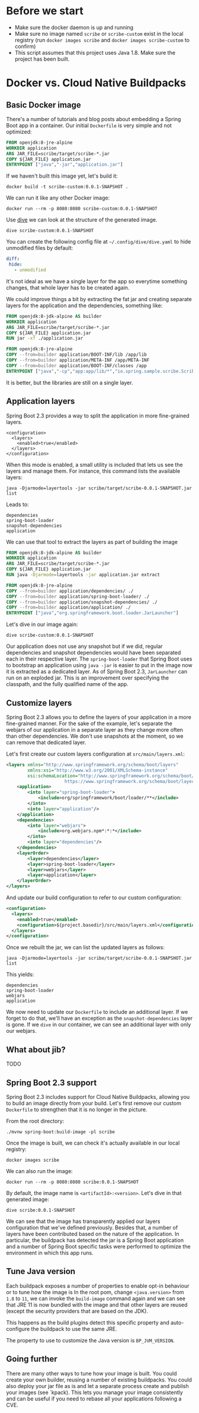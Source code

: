 # Before we start

* Make sure the docker daemon is up and running
* Make sure no image named `scribe` or `scribe-custom` exist in the local registry (run `docker images scribe` and `docker images scribe-custom` to confirm)
* This script assumes that this project uses Java 1.8. Make sure the project has been built.

# Docker vs. Cloud Native Buildpacks

## Basic Docker image
There's a number of tutorials and blog posts about embedding a Spring Boot app in a container.
Our initial `Dockerfile` is very simple and not optimized:

```dockerfile
FROM openjdk:8-jre-alpine
WORKDIR application
ARG JAR_FILE=scribe/target/scribe-*.jar
COPY ${JAR_FILE} application.jar
ENTRYPOINT ["java","-jar","application.jar"]
```

If we haven't built this image yet, let's build it:

```shell script
docker build -t scribe-custom:0.0.1-SNAPSHOT .
```

We can run it like any other Docker image:

```
docker run --rm -p 8080:8080 scribe-custom:0.0.1-SNAPSHOT
```


Use [dive](https://github.com/wagoodman/dive) we can look at the structure of the generated image.

```
dive scribe-custom:0.0.1-SNAPSHOT
```

You can create the following config file at `~/.config/dive/dive.yaml` to hide unmodified files by default:

```yaml
diff:
 hide:
   - unmodified
```


It's not ideal as we have a single layer for the app so everytime something changes, that whole layer has to be created again.

We could improve things a bit by extracting the fat jar and creating separate layers for the application and the dependencies, something like:

```dockerfile
FROM openjdk:8-jdk-alpine AS builder
WORKDIR application
ARG JAR_FILE=scribe/target/scribe-*.jar
COPY ${JAR_FILE} application.jar
RUN jar -xf ./application.jar

FROM openjdk:8-jre-alpine
COPY --from=builder application/BOOT-INF/lib /app/lib
COPY --from=builder application/META-INF /app/META-INF
COPY --from=builder application/BOOT-INF/classes /app
ENTRYPOINT ["java","-cp","app:app/lib/*","io.spring.sample.scribe.ScribeApplication"]
```                               

It is better, but the libraries are still on a single layer.

## Application layers 
Spring Boot 2.3 provides a way to split the application in more fine-grained layers.

```
<configuration>
  <layers>
    <enabled>true</enabled>
  </layers>
</configuration>
```

When this mode is enabled, a small utility is included that lets us see the layers and manage them.
For instance, this command lists the available layers:


```
java -Djarmode=layertools -jar scribe/target/scribe-0.0.1-SNAPSHOT.jar list
```

Leads to:

```
dependencies
spring-boot-loader
snapshot-dependencies
application
```

We  can use that tool to extract the layers as part of building the image


```dockerfile
FROM openjdk:8-jdk-alpine AS builder
WORKDIR application
ARG JAR_FILE=scribe/target/scribe-*.jar
COPY ${JAR_FILE} application.jar
RUN java -Djarmode=layertools -jar application.jar extract

FROM openjdk:8-jre-alpine
COPY --from=builder application/dependencies/ ./
COPY --from=builder application/spring-boot-loader/ ./
COPY --from=builder application/snapshot-dependencies/ ./
COPY --from=builder application/application/ ./
ENTRYPOINT ["java","org.springframework.boot.loader.JarLauncher"]
```

Let's dive in our image again:

```
dive scribe-custom:0.0.1-SNAPSHOT
```                           

Our application does not use any snapshot but if we did, regular dependencies and snapshot dependencies would have been separated each in their respective layer.
The `spring-boot-loader` that Spring Boot uses to bootstrap an application using `java -jar` is easier to put in the image now it is extracted as a dedicated layer.
As of Spring Boot 2.3, `JarLauncher` can run on an exploded jar.
This is an improvement over specifying the classpath, and the fully qualified name of the app.


## Customize layers
Spring Boot 2.3 allows you to define the layers of your application in a more fine-grained manner.
For the sake of the example, let's separate the webjars of our application in a separate layer as they change more often than other dependencies.
We don't use snapshots at the moment, so we can remove that dedicated layer.

Let's first create our custom layers configuration at `src/main/layers.xml`:

```xml
<layers xmlns="http://www.springframework.org/schema/boot/layers"
        xmlns:xsi="http://www.w3.org/2001/XMLSchema-instance"
        xsi:schemaLocation="http://www.springframework.org/schema/boot/layers
                      https://www.springframework.org/schema/boot/layers/layers-2.3.xsd">
    <application>
        <into layer="spring-boot-loader">
            <include>org/springframework/boot/loader/**</include>
        </into>
        <into layer="application"/>
    </application>
    <dependencies>
        <into layer="webjars">
            <include>org.webjars.npm*:*:*</include>
        </into>
        <into layer="dependencies"/>
    </dependencies>
    <layerOrder>
        <layer>dependencies</layer>
        <layer>spring-boot-loader</layer>
        <layer>webjars</layer>
        <layer>application</layer>
    </layerOrder>
</layers>
```              

And update our build configuration to refer to our custom configuration:

```xml
<configuration>
  <layers>
    <enabled>true</enabled>
    <configuration>${project.basedir}/src/main/layers.xml</configuration>    
  </layers>
</configuration>
```

Once we rebuilt the jar, we can list the updated layers as follows:

```shell script
java -Djarmode=layertools -jar scribe/target/scribe-0.0.1-SNAPSHOT.jar list
``` 

This yields:

```
dependencies
spring-boot-loader
webjars
application
```        

We now need to update our `Dockerfile` to include an additional layer.
If we forget to do that, we'll have an exception as the `snapshot-dependencies` layer is gone.
If we `dive` in our container, we can see an additional layer with only our webjars.


## What about jib?

TODO


## Spring Boot 2.3 support
Spring Boot 2.3 includes support for Cloud Native Buildpacks, allowing you to build an image directly from your build.
Let's first remove our custom `Dockerfile` to strengthen that it is no longer in the picture.

From the root directory:

```
./mvnw spring-boot:build-image -pl scribe
```

Once the image is built, we can check it's actually available in our local registry:

```
docker images scribe
```

We can also run the image:

```
docker run --rm -p 8080:8080 scribe:0.0.1-SNAPSHOT
```

By default, the image name is `<artifactId>:<version>`. Let's dive in that generated image:

```
dive scribe:0.0.1-SNAPSHOT
```

We can see that the image has transparently applied our layers configuration that we've defined previously.
Besides that, a number of layers have been contributed based on the nature of the application.
In particular, the buildpack has detected the jar is a Spring Boot application and a number of Spring Boot specific tasks were performed to optimize the environment in which this app runs.


## Tune Java version
Each buildpack exposes a number of properties to enable opt-in behaviour or to tune how the image is 
In the root pom, change `<java.version>` from `1.8` to `11`, we can invoke the `build-image` command again and we can see that JRE 11 is now bundled with the image and that other layers are reused (except the security providers that are based on the JDK).

This happens as the build plugins detect this specific property and auto-configure the buildpack to use the same JRE.

The property to use to customize the Java version is `BP_JVM_VERSION`.

## Going further
There are many other ways to tune how your image is built.
You could create your own builder, reusing a number of existing buildpacks.
You could also deploy your jar file as is and let a separate process create and publish your images (see `kpack).
This lets you manage your image consistently and can be useful if you need to rebase all your applications following a CVE.
